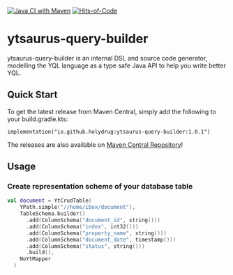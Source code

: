 [![Java CI with Maven](https://github.com/holydrug/yandex-backup-util/actions/workflows/maven-build.yml/badge.svg)](https://github.com/holydrug/ytsaurus-query-builder/actions/workflows/ci.yml)
[![Hits-of-Code](https://hitsofcode.com/github/holydrug/ytsaurus-query-builder)](https://hitsofcode.com/github/holydrug/ytsaurus-query-builder/view)

ytsaurus-query-builder
====

ytsaurus-query-builder is an internal DSL and source code generator, modelling the YQL language as a type safe Java API to help you write better YQL. 

## Quick Start
To get the latest release from Maven Central, simply add the following to your build.gradle.kts:

```
implementation("io.github.holydrug:ytsaurus-query-builder:1.0.1")
```

The releases are also available on [Maven Central Repository](https://central.sonatype.com/artifact/io.github.holydrug/ytsaurus-query-builder)!

## Usage

### Create representation scheme of your database table

```kotlin
val document = YtCrudTable(
    YPath.simple("//home/ibox/document"),
    TableSchema.builder()
      .add(ColumnSchema("document_id", string()))
      .add(ColumnSchema("index", int32()))
      .add(ColumnSchema("property_name", string()))
      .add(ColumnSchema("document_date", timestamp()))
      .add(ColumnSchema("status", string()))
      .build(),
    NoYtMapper
  )
```
